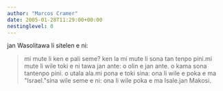 ```yaml
---
author: "Marcos Cramer"
date: 2005-01-28T11:29:00+00:00
nestinglevel: 0
---
```

jan Wasolitawa li sitelen e ni:
> mi mute li ken e pali seme? ken la mi mute li sona tan tenpo pini.mi mute li wile toki e ni tawa jan ante: o olin e jan ante. o kama sona tantenpo pini. o utala ala.mi pona e toki sina:
> ona li wile e poka e ma "Israel."sina wile seme e ni: ona li wile poka e ma Isale.jan Makosi.